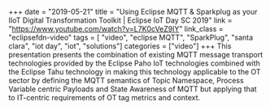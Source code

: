 +++
date = "2019-05-21"
title = "Using Eclipse MQTT & Sparkplug as your IIoT Digital Transformation Toolkit | Eclipse IoT Day SC 2019"
link = "https://www.youtube.com/watch?v=L7K0cVeZ9lY"
link_class  = "eclipsefdn-video"
tags = [ "video", "eclipse MQTT", "SparkPlug", "santa clara", "iot day", "iot", "solutions"]
categories = ["video"]
+++
This presentation presents the combination of existing MQTT message transport technologies provided by the Eclipse Paho IoT technologies combined with the Eclipse Tahu technology in making this technology applicable to the OT sector by defining the MQTT semantics of Topic Namespace, Process Variable centric Payloads and State Awareness of MQTT but applying that to IT-centric requirements of OT tag metrics and context.